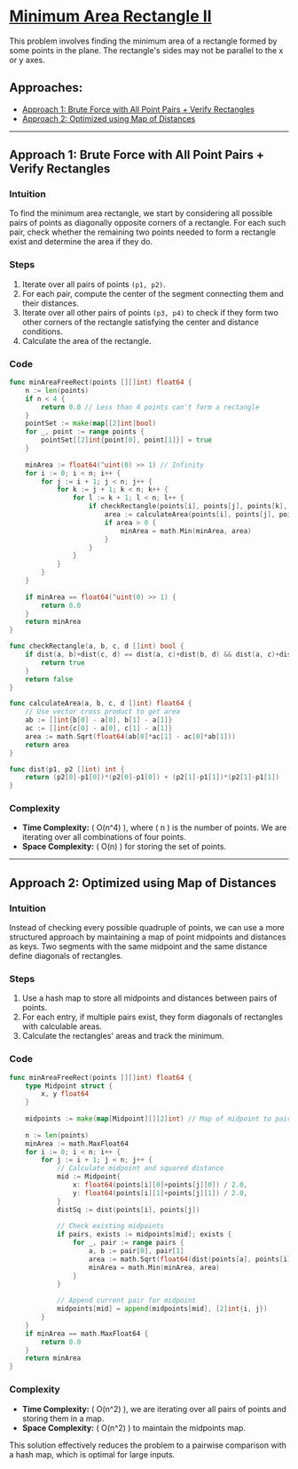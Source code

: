 # [Minimum Area Rectangle II](https://leetcode.com/problems/minimum-area-rectangle-ii/)

This problem involves finding the minimum area of a rectangle formed by some points in the plane. The rectangle's sides may not be parallel to the x or y axes.

## Approaches:
- [Approach 1: Brute Force with All Point Pairs + Verify Rectangles](#approach-1)
- [Approach 2: Optimized using Map of Distances](#approach-2)

---

## Approach 1: Brute Force with All Point Pairs + Verify Rectangles

### Intuition
To find the minimum area rectangle, we start by considering all possible pairs of points as diagonally opposite corners of a rectangle. For each such pair, check whether the remaining two points needed to form a rectangle exist and determine the area if they do.

### Steps
1. Iterate over all pairs of points `(p1, p2)`.
2. For each pair, compute the center of the segment connecting them and their distances.
3. Iterate over all other pairs of points `(p3, p4)` to check if they form two other corners of the rectangle satisfying the center and distance conditions.
4. Calculate the area of the rectangle.

### Code
```go
func minAreaFreeRect(points [][]int) float64 {
    n := len(points)
    if n < 4 {
        return 0.0 // Less than 4 points can't form a rectangle
    }
    pointSet := make(map[[2]int]bool)
    for _, point := range points {
        pointSet[[2]int{point[0], point[1]}] = true
    }
    
    minArea := float64(^uint(0) >> 1) // Infinity
    for i := 0; i < n; i++ {
        for j := i + 1; j < n; j++ {
            for k := j + 1; k < n; k++ {
                for l := k + 1; l < n; l++ {
                    if checkRectangle(points[i], points[j], points[k], points[l]) {
                        area := calculateArea(points[i], points[j], points[k], points[l])
                        if area > 0 {
                            minArea = math.Min(minArea, area)
                        }
                    }
                }
            }
        }
    }
    
    if minArea == float64(^uint(0) >> 1) {
        return 0.0
    }
    return minArea
}

func checkRectangle(a, b, c, d []int) bool {
    if dist(a, b)+dist(c, d) == dist(a, c)+dist(b, d) && dist(a, c)+dist(b, d) == dist(a, d)+dist(b, c) {
        return true
    }
    return false
}

func calculateArea(a, b, c, d []int) float64 {
    // Use vector cross product to get area
    ab := []int{b[0] - a[0], b[1] - a[1]}
    ac := []int{c[0] - a[0], c[1] - a[1]}
    area := math.Sqrt(float64(ab[0]*ac[1] - ac[0]*ab[1]))
    return area
}

func dist(p1, p2 []int) int {
    return (p2[0]-p1[0])*(p2[0]-p1[0]) + (p2[1]-p1[1])*(p2[1]-p1[1])
}
```

### Complexity
- **Time Complexity:** \( O(n^4) \), where \( n \) is the number of points. We are iterating over all combinations of four points.
- **Space Complexity:** \( O(n) \) for storing the set of points.

---

## Approach 2: Optimized using Map of Distances

### Intuition
Instead of checking every possible quadruple of points, we can use a more structured approach by maintaining a map of point midpoints and distances as keys. Two segments with the same midpoint and the same distance define diagonals of rectangles.

### Steps
1. Use a hash map to store all midpoints and distances between pairs of points.
2. For each entry, if multiple pairs exist, they form diagonals of rectangles with calculable areas.
3. Calculate the rectangles' areas and track the minimum.

### Code
```go
func minAreaFreeRect(points [][]int) float64 {
    type Midpoint struct {
        x, y float64
    }
    
    midpoints := make(map[Midpoint][][2]int) // Map of midpoint to pair of points indices
    
    n := len(points)
    minArea := math.MaxFloat64
    for i := 0; i < n; i++ {
        for j := i + 1; j < n; j++ {
            // Calculate midpoint and squared distance
            mid := Midpoint{
                x: float64(points[i][0]+points[j][0]) / 2.0,
                y: float64(points[i][1]+points[j][1]) / 2.0,
            }
            distSq := dist(points[i], points[j])
            
            // Check existing midpoints
            if pairs, exists := midpoints[mid]; exists {
                for _, pair := range pairs {
                    a, b := pair[0], pair[1]
                    area := math.Sqrt(float64(dist(points[a], points[i])) * float64(dist(points[b], points[j])))
                    minArea = math.Min(minArea, area)
                }
            }
            
            // Append current pair for midpoint
            midpoints[mid] = append(midpoints[mid], [2]int{i, j})
        }
    }
    if minArea == math.MaxFloat64 {
        return 0.0
    }
    return minArea
}

```

### Complexity
- **Time Complexity:** \( O(n^2) \), we are iterating over all pairs of points and storing them in a map.
- **Space Complexity:** \( O(n^2) \) to maintain the midpoints map.

This solution effectively reduces the problem to a pairwise comparison with a hash map, which is optimal for large inputs.

